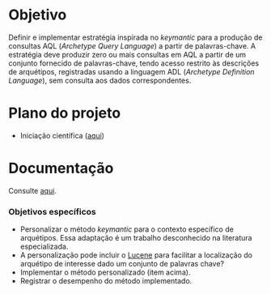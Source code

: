 # Objetivo
Definir e implementar estratégia inspirada no _keymantic_ para a produção de consultas AQL (_Archetype Query Language_) a partir de palavras-chave. A estratégia deve produzir zero ou mais consultas em AQL a partir de um conjunto fornecido de palavras-chave, tendo acesso restrito às descrições de arquétipos, registradas usando a linguagem ADL (_Archetype Definition Language_), sem consulta aos dados correspondentes. 

# Plano do projeto
- Iniciação científica ([aqui](https://docs.google.com/document/d/1mWNLwYy9H4FYTgc9hbmU4QttvOldDwPYqFij8oIkHDE/edit?usp=sharing))

# Documentação
Consulte [aqui](https://kyriosdata.github.io/keymantic).

### Objetivos específicos
- Personalizar o método _keymantic_ para o contexto específico de arquétipos. Essa adaptação é um trabalho desconhecido na literatura especializada.
- A personalização pode incluir o [Lucene](https://lucene.apache.org/) para facilitar a localização do arquétipo de interesse dado um conjunto de palavras chave?
- Implementar o método personalizado (item acima).
- Registrar o desempenho do método implementado.
